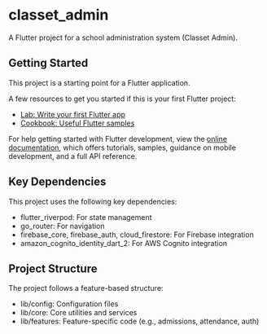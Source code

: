 # classet_admin

A Flutter project for a school administration system (Classet Admin).

## Getting Started

This project is a starting point for a Flutter application.

A few resources to get you started if this is your first Flutter project:

- [Lab: Write your first Flutter app](https://docs.flutter.dev/get-started/codelab)
- [Cookbook: Useful Flutter samples](https://docs.flutter.dev/cookbook)

For help getting started with Flutter development, view the
[online documentation](https://docs.flutter.dev/), which offers tutorials,
samples, guidance on mobile development, and a full API reference.

## Key Dependencies

This project uses the following key dependencies:
- flutter_riverpod: For state management
- go_router: For navigation
- firebase_core, firebase_auth, cloud_firestore: For Firebase integration
- amazon_cognito_identity_dart_2: For AWS Cognito integration

## Project Structure

The project follows a feature-based structure:
- lib/config: Configuration files
- lib/core: Core utilities and services
- lib/features: Feature-specific code (e.g., admissions, attendance, auth)